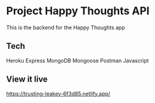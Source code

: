 # Project Happy Thoughts API
This is the backend for the Happy Thoughts app

## Tech
Heroku
Express
MongoDB
Mongoose
Postman
Javascript

## View it live

https://trusting-leakey-6f3d85.netlify.app/
